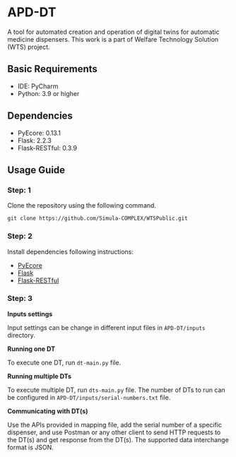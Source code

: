 # APD-DT
A tool for automated creation and operation of digital twins for automatic medicine dispensers. 
This work is a part of Welfare Technology Solution (WTS) project. 

[//]: # (The repository contains open-source implementation)


## Basic Requirements

* IDE: PyCharm
* Python: 3.9 or higher 

## Dependencies

* PyEcore: 0.13.1 
* Flask: 2.2.3
* Flask-RESTful: 0.3.9

## Usage Guide

### Step: 1 
Clone the repository using the following command.
```
git clone https://github.com/Simula-COMPLEX/WTSPublic.git
```
### Step: 2
Install dependencies following instructions:

* [PyEcore](https://pyecore.readthedocs.io/en/latest/user/install.html)
* [Flask](https://flask.palletsprojects.com/en/2.2.x/installation/)
* [Flask-RESTful](https://flask-restful.readthedocs.io/en/latest/installation.html)

### Step: 3
**Inputs settings**

Input settings can be change in different input files in `APD-DT/inputs` directory. 

**Running one DT**

To execute one DT, run `dt-main.py` file.  

**Running multiple DTs**

To execute multiple DT, run `dts-main.py` file. The number of DTs to run can be configured in `APD-DT/inputs/serial-numbers.txt` file.

**Communicating with DT(s)**

Use the APIs provided in mapping file, add the serial number of a specific dispenser, and use Postman or any other client to send HTTP requests to the DT(s) and get response from the DT(s). 
The supported data interchange format is JSON. 